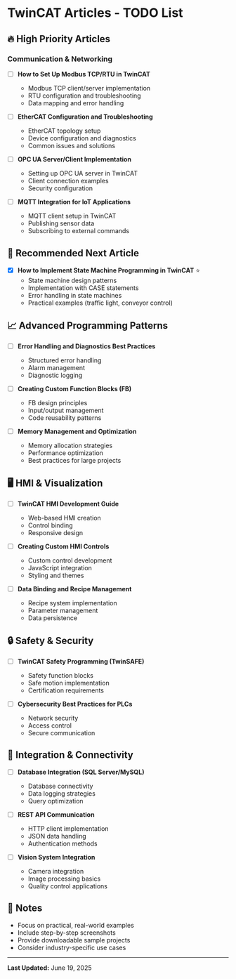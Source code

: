 # TwinCAT Articles - TODO List

## 🔥 High Priority Articles

### Communication & Networking
- [ ] **How to Set Up Modbus TCP/RTU in TwinCAT**
  - Modbus TCP client/server implementation
  - RTU configuration and troubleshooting
  - Data mapping and error handling

- [ ] **EtherCAT Configuration and Troubleshooting**
  - EtherCAT topology setup
  - Device configuration and diagnostics
  - Common issues and solutions

- [ ] **OPC UA Server/Client Implementation**
  - Setting up OPC UA server in TwinCAT
  - Client connection examples
  - Security configuration

- [ ] **MQTT Integration for IoT Applications**
  - MQTT client setup in TwinCAT
  - Publishing sensor data
  - Subscribing to external commands

## 🎯 Recommended Next Article
- [x] **How to Implement State Machine Programming in TwinCAT** ⭐
  - State machine design patterns
  - Implementation with CASE statements
  - Error handling in state machines
  - Practical examples (traffic light, conveyor control)

## 📈 Advanced Programming Patterns
- [ ] **Error Handling and Diagnostics Best Practices**
  - Structured error handling
  - Alarm management
  - Diagnostic logging

- [ ] **Creating Custom Function Blocks (FB)**
  - FB design principles
  - Input/output management
  - Code reusability patterns

- [ ] **Memory Management and Optimization**
  - Memory allocation strategies
  - Performance optimization
  - Best practices for large projects

## 🖥️ HMI & Visualization
- [ ] **TwinCAT HMI Development Guide**
  - Web-based HMI creation
  - Control binding
  - Responsive design

- [ ] **Creating Custom HMI Controls**
  - Custom control development
  - JavaScript integration
  - Styling and themes

- [ ] **Data Binding and Recipe Management**
  - Recipe system implementation
  - Parameter management
  - Data persistence

## 🔒 Safety & Security
- [ ] **TwinCAT Safety Programming (TwinSAFE)**
  - Safety function blocks
  - Safe motion implementation
  - Certification requirements

- [ ] **Cybersecurity Best Practices for PLCs**
  - Network security
  - Access control
  - Secure communication

## 🔗 Integration & Connectivity
- [ ] **Database Integration (SQL Server/MySQL)**
  - Database connectivity
  - Data logging strategies
  - Query optimization

- [ ] **REST API Communication**
  - HTTP client implementation
  - JSON data handling
  - Authentication methods

- [ ] **Vision System Integration**
  - Camera integration
  - Image processing basics
  - Quality control applications

## 📝 Notes
- Focus on practical, real-world examples
- Include step-by-step screenshots
- Provide downloadable sample projects
- Consider industry-specific use cases

---
**Last Updated:** June 19, 2025